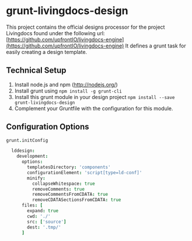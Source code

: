grunt-livingdocs-design
=======================

This project contains the official designs processor for the project Livingdocs found under the following url: [https://github.com/upfrontIO/livingdocs-engine](https://github.com/upfrontIO/livingdocs-engine)
It defines a grunt task for easily creating a design template.

## Technical Setup

  1. Install node.js and npm (http://nodejs.org/)
  2. Install grunt using `npm install -g grunt-cli`
  3. Install this grunt module in your design project `npm install --save grunt-livingdocs-design`
  5. Complement your Gruntfile with the configuration for this module.


## Configuration Options

```coffee
grunt.initConfig

  lddesign:
    development:
      options:
        templatesDirectory: 'components'
        configurationElement: 'script[type=ld-conf]'
        minify:
          collapseWhitespace: true
          removeComments: true
          removeCommentsFromCDATA: true
          removeCDATASectionsFromCDATA: true
      files: [
        expand: true
        cwd: './'
        src: ['source']
        dest: '.tmp/'
      ]
```
